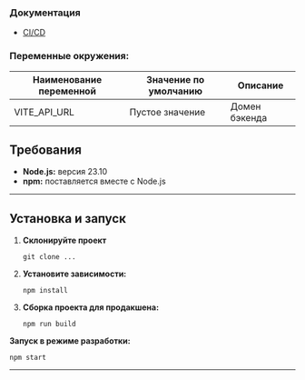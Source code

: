 ### Документация
- [CI/CD](./.gitlab-ci/README.md)

### Переменные окружения:
| Наименование переменной        | Значение по умолчанию | Описание         |
|--------------------------------|-----------------------|------------------|
| VITE_API_URL                   | Пустое значение       | Домен бэкенда    |

## Требования

- **Node.js:** версия 23.10
- **npm:** поставляется вместе с Node.js

---
## Установка и запуск
1. **Склонируйте проект**
   ```
   git clone ...
   ```
2. **Установите зависимости:**
   ```
   npm install
   ```

3. **Сборка проекта для продакшена:**
   ```
   npm run build
   ```


**Запуск в режиме разработки:**

   ```
   npm start
   ```

---
